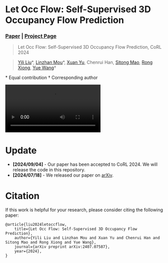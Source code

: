 # Let Occ Flow: Self-Supervised 3D Occupancy Flow Prediction
### [Paper](https://arxiv.org/pdf/2407.07587)  | [Project Page](https://eliliu2233.github.io/letoccflow/) 

> Let Occ Flow: Self-Supervised 3D Occupancy Flow Prediction, CoRL 2024

> [Yili Liu](https://scholar.google.com/citations?user=pBEZ7V4AAAAJ&hl=zh-CN)\*, [Linzhan Mou](https://scholar.google.com/citations?user=cIXq7Z4AAAAJ&hl=en)\*, [Xuan Yu](https://scholar.google.com/citations?hl=zh-CN&user=4Ry3CKsAAAAJ), Chenrui Han, [Sitong Mao](https://scholar.google.com/citations?user=RiX5SJUAAAAJ&hl=zh-CN&oi=sra), [Rong Xiong](https://scholar.google.com/citations?user=1hI9bqUAAAAJ&hl=en), [Yue Wang](https://ywang-zju.github.io/)$\dagger$

\* Equal contribution  $\dagger$ Corresponding author

<video controls>
    <source src="assets/demo-kitti.mp4" type="video/mp4">
</video>

# Update
- **[2024/09/04]** - Our paper has been accepted to CoRL 2024. We will release the code in this repository.
- **[2024/07/18]** - We released our paper on [arXiv](https://arxiv.org/abs/2407.07587).

# Citation
If this work is helpful for your research, please consider citing the following paper:
```
@article{liu2024letoccflow,
    title={Let Occ Flow: Self-Supervised 3D Occupancy Flow Prediction},
    author={Yili Liu and Linzhan Mou and Xuan Yu and Chenrui Han and Sitong Mao and Rong Xiong and Yue Wang},
    journal={arXiv preprint arXiv:2407.07587},
    year={2024},
}
```